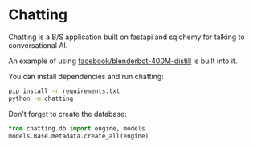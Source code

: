 # Chatting
Chatting is a B/S application built on fastapi and sqlchemy for talking to conversational AI.

An example of using [facebook/blenderbot-400M-distill](https://huggingface.co/facebook/blenderbot-400M-distill) is built into it.

You can install dependencies and run chatting:
```bash
pip install -r requirements.txt
python -m chatting
```

Don't forget to create the database:
```python
from chatting.db import engine, models
models.Base.metadata.create_all(engine)
```
